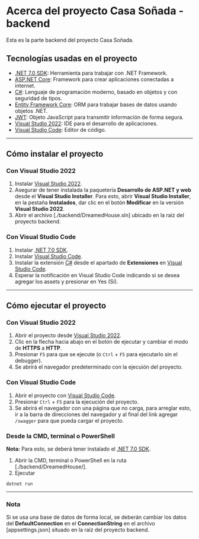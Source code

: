 # Acerca del proyecto Casa Soñada - backend

Esta es la parte backend del proyecto Casa Soñada.

## Tecnologías usadas en el proyecto

- [.NET 7.0 SDK](https://dotnet.microsoft.com/en-us/download): Herramienta para trabajar con .NET Framework.
- [ASP.NET Core](https://learn.microsoft.com/en-us/aspnet/core/introduction-to-aspnet-core?view=aspnetcore-7.0): Framework para crear aplicaciones conectadas a internet.
- [C#](https://learn.microsoft.com/en-us/dotnet/csharp/): Lenguaje de programación moderno, basado en objetos y con seguridad de tipos.
- [Entity Framework Core](https://learn.microsoft.com/en-us/ef/core/): ORM para trabajar bases de datos usando objetos .NET.
- [JWT](https://jwt.io/): Objeto JavaScript para transmitir información de forma segura.
- [Visual Studio 2022](https://visualstudio.microsoft.com/vs/): IDE para el desarrollo de aplicaciones.
- [Visual Studio Code](https://code.visualstudio.com/): Editor de código.

---

## Cómo instalar el proyecto

### Con Visual Studio 2022

1. Instalar [Visual Studio 2022](https://visualstudio.microsoft.com/vs/).
2. Asegurar de tener instalada la paquetería **Desarrollo de ASP.NET y web** desde el **Visual Studio Installer**. Para esto, abrir **Visual Studio Installer**, en la pestaña **Instalados**, dar clic en el botón **Modificar** en la versión **Visual Studio 2022**.
3. Abrir el archivo [./backend/DreamedHouse.sln] ubicado en la raíz del proyecto backend.

### Con Visual Studio Code

1. Instalar [.NET 7.0 SDK](https://dotnet.microsoft.com/en-us/download).
2. Instalar [Visual Studio Code](https://code.visualstudio.com/).
3. Instalar la extensión [C#](https://learn.microsoft.com/en-us/dotnet/csharp/) desde el apartado de **Extensiones** en [Visual Studio Code](https://code.visualstudio.com/).
4. Esperar la notificación en Visual Studio Code indicando si se desea agregar los assets y presionar en Yes (Sí).

---

## Cómo ejecutar el proyecto

### Con Visual Studio 2022

1. Abrir el proyecto desde [Visual Studio 2022](https://visualstudio.microsoft.com/vs/).
2. Clic en la flecha hacia abajo en el botón de ejecutar y cambiar el modo de **HTTPS** a **HTTP**.
3. Presionar `F5` para que se ejecute (o `Ctrl` + `F5` para ejecutarlo sin el debugger).
4. Se abrirá el navegador predeterminado con la ejecuión del proyecto.

### Con Visual Studio Code

1. Abrir el proyecto con [Visual Studio Code](https://code.visualstudio.com/).
2. Presionar `Ctrl` + `F5` para la ejecución del proyecto.
3. Se abrirá el navegador con una página que no carga, para arreglar esto, ir a la barra de direcciones del navegador y al final del link agregar `/swagger` para que pueda cargar el proyecto.

### Desde la CMD, terminal o PowerShell

**Nota:** Para esto, se deberá tener instalado el [.NET 7.0 SDK](https://dotnet.microsoft.com/en-us/download).

1. Abrir la CMD, terminal o PowerShell en la ruta [./backend/DreamedHouse/].
2. Ejecutar

```shell
dotnet run
```

---

### Nota

Si se usa una base de datos de forma local, se deberán cambiar los datos del **DefaultConnection** en el **ConnectionString** en el archivo [appsettings.json] situado en la raíz del proyecto backend.
